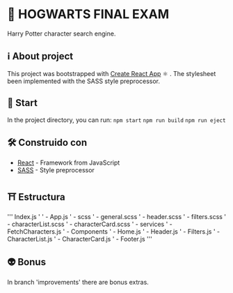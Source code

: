 # 🔮 HOGWARTS FINAL EXAM
Harry Potter character search engine.


## ℹ️ About project
This project was bootstrapped with [Create React App](https://github.com/facebook/create-react-app) ⚛︎ .
The stylesheet been implemented with the SASS style preprocessor. 


## 🚀 Start
In the project directory, you can run:
  `npm start`
  `npm run build`
  `npm run eject`


## 🛠 Construido con
* [React](https://reactjs.org/) - Framework from JavaScript
* [SASS](https://sass-lang.com/) - Style preprocessor 

## ⛩ Estructura

''' Index.js
  '
  ' - App.js
      ' - scss
          ' - general.scss
          ' - header.scss
          ' - filters.scss
          ' - characterList.scss
          ' - characterCard.scss
      ' - services
          ' - FetchCharacters.js
      ' - Components
          ' - Home.js
          ' - Header.js
          ' - Filters.js
          ' - CharacterList.js
          ' - CharacterCard.js
          ' - Footer.js '''

## 👽 Bonus
In branch 'improvements' there are bonus extras.

